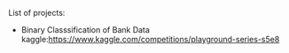 List of projects:

* Binary Classsification of Bank Data   
kaggle:https://www.kaggle.com/competitions/playground-series-s5e8

